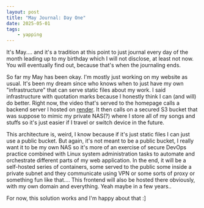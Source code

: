 ```yaml
---
layout: post
title: "May Journal: Day One"
date: 2025-05-01
tags: 
    - yapping
---
```


It's May.... and it's a tradition at this point to just journal every day of the month leading up to my birthday which I will not disclose, at least not now. You will eventually find out, because that's when the journaling ends. 

So far my May has been okay. I'm mostly just working on my website as usual. It's been my dream since who knows when to just have my own "infrastructure" that can serve static files about my work. I said infrastructure with quotation marks because I honestly think I can (and will) do better. Right now, the video that's served to the homepage calls a backend server I hosted on [render](https://render.com). It then calls on a secured S3 bucket that was suppose to mimic my private NAS(?) where I store all of my songs and stuffs so it's just easier if I travel or switch device in the future. 

This architecture is, weird, I know because if it's just static files I can just use a public bucket. But again, it's not meant to be a public bucket, I really want it to be my own NAS so it's more of an exercise of secure DevOps practice combined with Linux system administration tasks to automate and orchestrate different parts of my web application. In the end, it will be a self-hosted series of containers, some served to the public some inside a private subnet and they communicate using VPN or some sorts of proxy or something fun like that.... This frontend will also be hosted there obviously, with my own domain and everything. Yeah maybe in a few years..

For now, this solution works and I'm happy about that :]